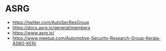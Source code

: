 # ASRG

- https://twitter.com/AutoSecResGroup
- https://docs.asrg.io/general/members
- https://www.asrg.io/
- https://www.meetup.com/Automotive-Security-Research-Group-Kerala-ASRG-KER/

